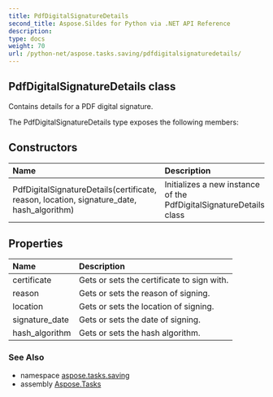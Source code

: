 ```yaml
---
title: PdfDigitalSignatureDetails
second_title: Aspose.Sildes for Python via .NET API Reference
description: 
type: docs
weight: 70
url: /python-net/aspose.tasks.saving/pdfdigitalsignaturedetails/
---
```


## PdfDigitalSignatureDetails class

Contains details for a PDF digital signature.

The PdfDigitalSignatureDetails type exposes the following members:
## Constructors
| Name | Description |
| :- | :- |
|PdfDigitalSignatureDetails(certificate, reason, location, signature_date, hash_algorithm)|Initializes a new instance of the PdfDigitalSignatureDetails class|
## Properties
| Name | Description |
| :- | :- |
|certificate|Gets or sets the certificate to sign with.|
|reason|Gets or sets the reason of signing.|
|location|Gets or sets the location of signing.|
|signature_date|Gets or sets the date of signing.|
|hash_algorithm|Gets or sets the hash algorithm.|

### See Also

* namespace [aspose.tasks.saving](/tasks/python-net/aspose.tasks.saving/)
* assembly [Aspose.Tasks](/tasks/python-net/)

